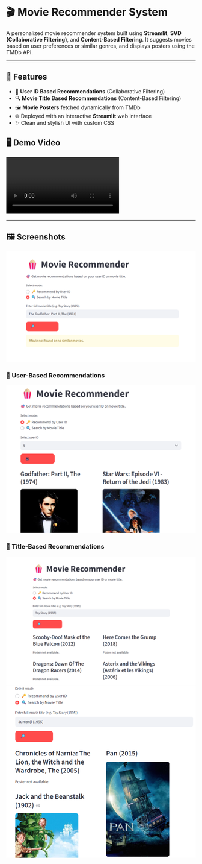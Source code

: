 # 🎬 Movie Recommender System

A personalized movie recommender system built using **Streamlit**, **SVD (Collaborative Filtering)**, and **Content-Based Filtering**. It suggests movies based on user preferences or similar genres, and displays posters using the TMDb API.

---

## 🚀 Features

- 🔑 **User ID Based Recommendations** (Collaborative Filtering)
- 🔍 **Movie Title Based Recommendations** (Content-Based Filtering)
- 🖼️ **Movie Posters** fetched dynamically from TMDb
- 🌐 Deployed with an interactive **Streamlit** web interface
- ✨ Clean and stylish UI with custom CSS 

## 🖥️ Demo Video
![video alt](https://github.com/SanskrutiCha/Movie-Recommender-System/blob/8626614166a3546dd98e79401880aa919181e69c/Demo.mp4)


---

## 🖼️ Screenshots

![image alt](https://github.com/SanskrutiCha/Movie-Recommender-System/blob/aa823278037864c67321f60f21352d00c8ce4c72/Demo2.png)


### 🔹 User-Based Recommendations  
![image alt](https://github.com/SanskrutiCha/Movie-Recommender-System/blob/7cff15025554961b459eae5a30b12059da853881/Demo1.png)

### 🔹 Title-Based Recommendations  
![image alt](https://github.com/SanskrutiCha/Movie-Recommender-System/blob/aa823278037864c67321f60f21352d00c8ce4c72/Demo3.png)
![image alt](https://github.com/SanskrutiCha/Movie-Recommender-System/blob/aa823278037864c67321f60f21352d00c8ce4c72/Demo4.png)

